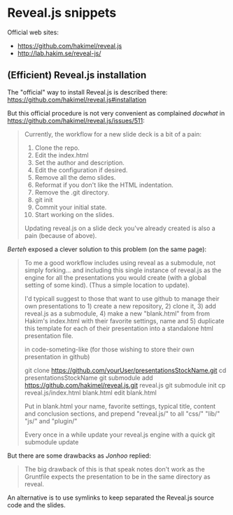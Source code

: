# Reveal.js snippets

Official web sites:
* https://github.com/hakimel/reveal.js
* http://lab.hakim.se/reveal-js/

## (Efficient) Reveal.js installation

The "official" way to install Reveal.js is described there:
https://github.com/hakimel/reveal.js#installation

But this official procedure is not very convenient as complained *docwhat* in
https://github.com/hakimel/reveal.js/issues/511:

> Currently, the workflow for a new slide deck is a bit of a pain:
> 
> 1. Clone the repo.
> 2. Edit the index.html
>   1. Set the author and description.
>   2. Edit the configuration if desired.
>   3. Remove all the demo slides.
>   4. Reformat if you don't like the HTML indentation.
> 3. Remove the .git directory.
> 4. git init
> 5. Commit your initial state.
> 6. Start working on the slides.
> 
> Updating reveal.js on a slide deck you've already created is also a pain
> (because of above).

*Berteh* exposed a clever solution to this problem (on the same page): 

> To me a good workflow includes using reveal as a submodule, not simply
> forking... and including this single instance of reveal.js as the engine for
> all the presentations you would create (with a global setting of some kind).
> (Thus a simple location to update).
>
> I'd typicall suggest to those that want to use github to manage their own
> presentations to 1) create a new repository, 2) clone it, 3) add reveal.js as
> a submodule, 4) make a new "blank.html" from from Hakim's index.html with
> their favorite settings, name and 5) duplicate this template for each of their
> presentation into a standalone html presentation file.
>
> in code-someting-like (for those wishing to store their own presentation in
> github)
>
> git clone https://github.com/yourUser/presentationsStockName.git
> cd presentationsStockName
> git submodule add https://github.com/hakimel/reveal.js.git reveal.js
> git submodule init
> cp reveal.js/index.html blank.html
> edit blank.html 
>
> Put in blank.html your name, favorite settings, typical title, content and
> conclusion sections, and prepend "reveal.js/" to all "css/" "lib/" "js/" and
> "plugin/"
>
> Every once in a while update your reveal.js engine with a quick git submodule
> update

But there are some drawbacks as *Jonhoo* replied:

> The big drawback of this is that speak notes don't work as the Gruntfile
> expects the presentation to be in the same directory as reveal.

An alternative is to use symlinks to keep separated the Reveal.js source code
and the slides.
